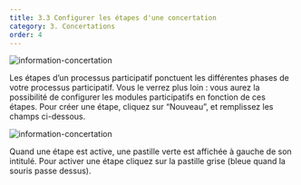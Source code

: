 ```yaml
---
title: 3.3 Configurer les étapes d'une concertation
category: 3. Concertations
order: 4
---
```


![information-concertation]({{site.baseurl}}/uploads/3-3-1-creer-etape-concert.png)

Les étapes d’un processus participatif ponctuent les différentes phases de votre processus participatif. Vous le verrez plus loin : vous aurez la possibilité de configurer les modules participatifs en fonction de ces étapes. Pour créer une étape, cliquez sur “Nouveau”, et remplissez les champs ci-dessous.

![information-concertation]({{site.baseurl}}/uploads/3-3-2-config-etapes-concert.png)

Quand une étape est active, une pastille verte est affichée à gauche de son intitulé. Pour activer une étape cliquez sur la pastille grise (bleue quand la souris passe dessus).
